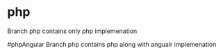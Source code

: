 # php
Branch php contains only php implemenation 

#phpAngular 
Branch php contains php along with angualr implemenation 
